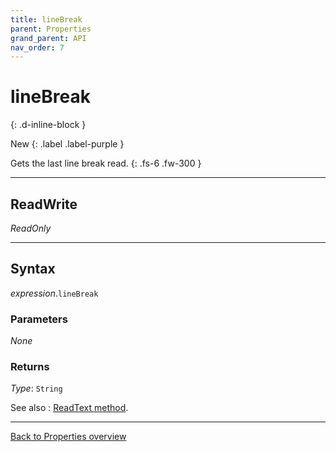 ```yaml
---
title: lineBreak
parent: Properties
grand_parent: API
nav_order: 7
---
```


# lineBreak
{: .d-inline-block }

New
{: .label .label-purple }

Gets the last line break read.
{: .fs-6 .fw-300 }

---

## ReadWrite

_ReadOnly_

---

## Syntax

*expression*.`lineBreak`

### Parameters

_None_

### Returns

*Type*: `String`

See also
: [ReadText method](https://ws-garcia.github.io/ECPTextStream/api/methods/readtext.html).

---

[Back to Properties overview](https://ws-garcia.github.io/ECPTextStream/api/properties/)